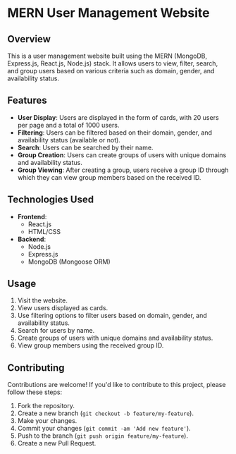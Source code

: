 # MERN User Management Website

## Overview

This is a user management website built using the MERN (MongoDB, Express.js, React.js, Node.js) stack. It allows users to view, filter, search, and group users based on various criteria such as domain, gender, and availability status.

## Features

- **User Display**: Users are displayed in the form of cards, with 20 users per page and a total of 1000 users.
- **Filtering**: Users can be filtered based on their domain, gender, and availability status (available or not).
- **Search**: Users can be searched by their name.
- **Group Creation**: Users can create groups of users with unique domains and availability status.
- **Group Viewing**: After creating a group, users receive a group ID through which they can view group members based on the received ID.

## Technologies Used

- **Frontend**:
  - React.js
  - HTML/CSS
- **Backend**:
  - Node.js
  - Express.js
  - MongoDB (Mongoose ORM)

## Usage

1. Visit the website.
2. View users displayed as cards.
3. Use filtering options to filter users based on domain, gender, and availability status.
4. Search for users by name.
5. Create groups of users with unique domains and availability status.
6. View group members using the received group ID.

## Contributing

Contributions are welcome! If you'd like to contribute to this project, please follow these steps:

1. Fork the repository.
2. Create a new branch (`git checkout -b feature/my-feature`).
3. Make your changes.
4. Commit your changes (`git commit -am 'Add new feature'`).
5. Push to the branch (`git push origin feature/my-feature`).
6. Create a new Pull Request.
